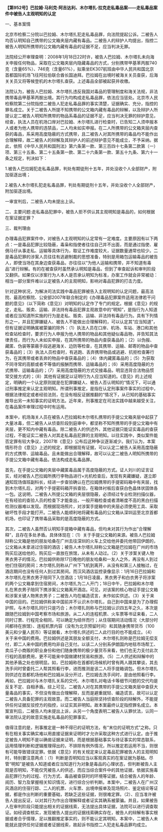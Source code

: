 **【第952号】巴拉姆·马利克·阿吉达利、木尔塔扎·拉克走私毒品案——走私毒品案件中被告人主观明知的认定**

一、基本案情

北京市检察二分院以巴拉姆、木尔塔扎犯走私毒品罪，向法院提起公诉。二被告人均否认明知自己携带的公文箱夹层内藏有毒品。二被告人的辩护人均提出，指控二被告人明知所携带的公文箱内藏有毒品的证据不足，应当判决无罪。

法院经公开审理查明：2008年1月18日22时许，被告人巴拉姆、木尔塔扎未向海关申报任何物品，采取在公文箱夹层内隐藏毒品的方式，分别携带甲基苯丙胺740克（含量65%）、746克（含量61%），拟乘坐EK307航班由中华人民共和国北京首都国际机场飞往阿拉伯联合酋长国迪拜。巴拉姆在出境时被海关关员查获，后海关关员又将等候登机的木尔塔扎查获。上述毒品全部被起获并收缴。

法院认为，被告人巴拉姆、木尔塔扎违反我国对毒品的管理制度和海关法规，非法携带毒品甲基苯丙胺出境。其行为均构成走私毒品罪，依法应当惩处。北京市人民检察院第二分院指控二被告人犯走私毒品罪的事实清楚，证据确实、充分，指控的罪名成立。关于二被告人所提不知携带的公文箱内藏有毒品的辩解，以及辩护人所提认定二被告人明知所携带的物品系毒品的证据不足，应当判决无罪的辩护意见，经查，执法人员在机场口岸对巴拉姆、木尔塔扎进行检查时，已告知二人须申报本人或者为他人携带的违禁品，二人均未如实申报。在二人所携带的公文箱夹层内查获的毒品，系采用高度隐蔽的方式携带，且二被告人对其所携带的毒品均不能作出合理解释，故二被告人的辩解及其辩护人的前述辩护意见不能成立，不予采纳。据此，依照《中华人民共和国刑法》第六条第一款、第三百四十七条第二款第（一）项、第三十五条、第二十五条第一款、第二十六条第一款、第五十九条、第六十一条之规定，判决如下：

1.被告人巴拉姆犯走私毒品罪，判处有期徒刑十五年，并处没收个人全部财产，附加驱逐出境；

2.被告人木尔塔扎犯走私毒品罪，判处有期徒刑十五年，并处没收个人全部财产，附加驱逐出境。

一审宣判后，二被告人均未提出上诉。

二、主要问题:走私毒品犯罪中，被告人拒不供认其主观明知是毒品的，如何根据在案证据定罪？

三、裁判理由

办理毒品犯罪案件中，对被告人主观明知的认定常有一定难度。主要原因有以下两点：一是毒品犯罪比较隐蔽，毒枭和指使者往往自己并不出面，而是通过指使、雇佣马仔从事走私、运输等具体行为，取证工作难度较大，证据数量通常也较少。二是毒品犯罪的涉案人员往往有逃避制裁的思想准备，特别是用箱包运输毒品的被告人，即使当场在其身边查获毒品，亦往往以“为他人运输和携带，并不知道有毒品”进行辩解。有的在被查获时虽然承认明知是毒品，但到了审查起诉和审判阶段又翻供。如果仅以涉案行为人本人是否承认明知为标准，办案工作就会非常被动：相当一部分案件难以认定被告人的主观明知，影响对毒品犯罪的打击力度。

针对这种状况，为解决司法实践中毒品犯罪被告入主观明知的认定问题，最高法院、最高检察院、公安部2007年联合制定的《办理毒品犯罪案件适用法律若干问题的意见》（以下简称《意见》）对明知的认定作了专门的规定。根据《意见》的规定，走私、贩卖、运输、非法持有毒品犯罪主观故意中的“明知”，是指行为人知道或者应当知道所实施的行为是走私、贩卖、运输、非法持有毒品行为。具有下列情形之一，并且犯罪嫌疑人、被告人不能做出合理解释的，可以认定其“应当知道”，但有证据证明确属被蒙骗的除外：（1）执法人员在口岸、机场、车站、港口和其他检查站检查时，要求行为人申报为他人携带的物品和其他疑似毒品物，并告知其法律责任，而行为人未如实申报，在其所携带的物品内查获毒品的；（2）以伪报、藏匿、伪装等蒙蔽手段逃避海关、边防等检查，在其携带、运输、邮寄的物品中查获毒品的；（3）执法人员检查时，有逃跑、丢弃携带物品或逃避、抗拒检查筹行为，在其携带或者丢弃的物品中查获毒品的；（4）体内藏匿毒品的；（5）为获取不同寻常的高额或者不等值的报酬而携带、运输毒品的；（6）采用高度隐蔽的方式携带、运输毒品的；（7）采用高度隐蔽的方式交接毒品，明显违背合法物品惯常交接方式的；（8）其他有证据足以证明行为人应当知道的。《意见》的上述规定，明确的一个认定原则就是在犯罪嫌疑人、被告人否认明知的“情况下，可以通过刑事推定来认定主观明知。所谓刑事推定，是指在认定刑事案件事实的过程中，根据法律规定或者经验法则，在没有相反证据推翻的“情况下，从已知的基础事实推导出另一未知事实的证明方法。近年来，刑事推定在司法实践中越来越受关注，在毒品案件审理过程中时有运用。

本案中，机场海关人员在被告人巴拉姆和木尔塔扎携带的手提公文箱夹层中起获了大量冰毒，但二被告人从侦查阶段到庭审中，都坚称不知所携带的手提公文箱中有夹层，更不知内中藏有毒品。除二被告人的供述外，其他证据只能证实毒品的查获过程，不能证实二被告人对其走私毒品犯罪的主观明知。以往实践中，类似案件能否定罪有较大争议，2007年《意见》公布后这种争议逐渐减少。我们认为，本案情形符合《意见》上述的规定，即根据现有证据，可以认定二被告人采用高度隐蔽的方式携带、运输毒品，且未能做出合理解释，故可以认定二被告人明知所携带的手提公文箱中藏有毒品，依法构成走私毒品罪。

首先，在手提公文箱的夹层中藏匿毒品属于高度隐蔽的方式。证人刘川的证言证实，经对被告人巴拉姆所携行李物品进行×光机检查后，发现有夹藏嫌疑，遂立即通知现场值班副科长，经进一步查验确认在巴拉姆携带的手提密码箱中有夹层，找到木尔塔扎后，对两个手提密码箱开拆查验，在箱体衬板后查获白色晶体状固体各一包。这说明，二被告人所提公文箱的夹层很隐蔽，必须经过专业检测扫描仪器，在有经验的查验人员的检查下才能查出，一般开箱检查或者清晰度不高的黑白扫描检测仪器难以发现。而根据现场照片，对涉案手提箱中的夹层必须使用工具、采取破坏性手段才能打开。二被告人能顺利地将藏有毒品的公文箱从深圳运至北京首都机场，也印证了携带毒品采取的是高度隐蔽的方式。

其次，二被告人虽然否认明知手提箱中藏有毒品，但均未对其行为作出“合理解释”，且存在多处矛盾。具体体现在：（1）关于手提公文箱的来源。被告人巴拉姆辩称公文箱是他的朋友哈桑在广州去往深圳的火车上交给他并委托他带回伊朗的，公文箱从未拿进过住宿的酒店；被告人木尔塔扎辩称公文箱是巴拉姆在广州的市场购买后送给他的，购买后一直放在旅馆，从未有人动过。（2）关于涉案关键人物黑衣男子的情况。巴拉姆供称除17日晚他的朋友哈桑和一友人之外，再没有人到过他们住宿的房间；木尔塔扎则称从广州下飞机到离开，从没有和第三人接触过，在酒店期间也没有任何人到过其房间。而汉风酒店监控录像显示：1月16日巴拉姆和木尔塔扎在黑衣男子陪同下入住酒店；1月18日凌晨，黑衣男子和白衣男子将涉案的两个公文箱拿到住宿房间，木尔塔扎为二人开门；18日中午，巴拉姆和木尔塔扎在黑衣男子陪同下携涉案公文箱离开酒店。可见，对该案的核心物证手提公文箱和涉案关键人物黑衣男子；二被告人均在编造谎言，未作如实供述。（3）关于来中国的目的。巴拉姆供称来中国前并不认识木尔塔扎，自己到中国来是为了办理假护照，与木尔塔扎同行只是巧合；木尔塔扎则称与巴拉姆认识四五年之久，本次是跟随巴拉姆到中国考察市场和旅游。从二人的连程机票、火车票等书证来看，二人同时订票、行程完全相同，可以确定为结伴而行；从住宿期间活动情况（大部分时间都待在旅馆）、连程机票内容（没有为北京预留时间）和其随身携带货币（100美元和少量人民币）等证据看，木尔塔扎供述的二人此行目的也不能成立。（4）关于来中国的费用。巴拉姆供述是其朋友全额支付，木尔塔扎则称是巴拉姆无偿支付，即二人来中国的费用均非自己支付。以该二人分别系伊朗国内地毯市场帮工、卖瓜子小商贩的职业身份和他们随身携带的极少量货币来看，他们也无力支付此次行程的高额费用，更不可能来中国做建材贸易和旅游。（5）二人供述和辩解中的其他矛盾之处也很明显。如，巴拉姆称在首都机场候机时曾有两人跟其攀谈，其去洗手间时曾委托二人帮其照看行李，进而推测是该二人将手提箱调包。但木尔塔扎则供述在首都机场他和巴拉姆从没分开过，巴拉姆去洗手间时，是由他照看行李。再如，巴拉姆对与木尔塔扎关系的交代、木尔塔扎对电话卡等细节问题的交代均是反复不定、自相矛盾。综上可见，二被告人对在其携带的手提公文箱夹层中查获大量毒品的事实，不但没有做出合理解释，反而是避重就轻、编造谎言。故可以认定二被告人具备犯罪的主观故意。而二被告人当庭除坚持侦查阶段的辩解外，不能提供任何证据反驳控方的指控，以证实其非明知。故本案最终认定指控罪名成立。本案宣判后，二被告人均未提出上诉，从另一个角度表明二被告人认罪伏法，认同一审法院认定的故意实施走私毒品的犯罪事实。

值得注意的是，刑事推定是一种不得已的证明方法，有“末位的证明方式”之称。只有在相关事实确实难以用直接证据来证明时才允许采取这种方式进行认定。由于推定被告人明知不是以确凿证据来证明，而是根据基础事实与待证事实的常态联系，运用情理判断和逻辑推理得出的，不排除有例外情况，所以推定若运用不当，则很有可能导致错误定罪。依据《意见》的有关规定来认定毒品犯罪被告人的主观明知时，特别要注意两点：（1）判断是否明知应当以客观真实的在案证据为基础。尽管“明知”是被告人知道或者应当知道行为对象是毒品的心理状态，但判断被告人主观是否明知，不能仅凭被告人的供述，而应当综合案件中的其他证据，依据实施毒品犯罪行为的过程、行为方式、毒品被查获时的环境等证据，结合被告人的年龄、阅历、智力及掌握相关知识情况，进行综合分析判断。本案中，二被告人在广州汉风酒店的住宿行踪、二人的机票、火车票、出境申报单及现场照片、鉴定结论等证据，都是作出判断的重要基础，若缺乏这些证据，则很难定罪。（2）、应当准许被告人提出反证，以对其行为作出合理解释或者证实其确系被蒙骗。并且，如果被告人在审判阶段只能提出相关的证据线索，无法提出具体证据，法院可以进行调查取证。如经调查核实，发现被告人提出的证据线索确实存在，被告人的辩解有事实根据或者合乎情理，足以推翻推定事实的，则不能认定其明知。本案中，二被告人未能就此提供任何证据或者证据线索，故起诉书指控二人犯走私毒品罪均成立。